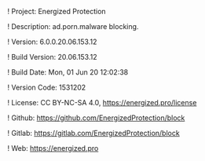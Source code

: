 ! Project: Energized Protection

! Description: ad.porn.malware blocking.

! Version: 6.0.0.20.06.153.12

! Build Version: 20.06.153.12

! Build Date: Mon, 01 Jun 20 12:02:38

! Version Code: 1531202

! License: CC BY-NC-SA 4.0, https://energized.pro/license

! Github: https://github.com/EnergizedProtection/block

! Gitlab: https://gitlab.com/EnergizedProtection/block


! Web: https://energized.pro
